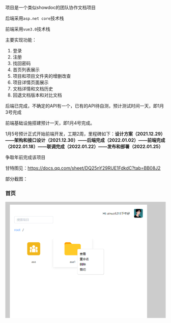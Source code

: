 项目是一个类似showdoc的团队协作文档项目

后端采用`asp.net core`技术栈

前端采用`vue3.0`技术栈

主要实现功能：

1. 登录
2. 注册
3. 找回密码
4. 首页列表展示
5. 项目和项目文件夹的增删改查
6. 项目详情页面展示
7. 文档详情和文档历史
8. 回退文档版本和对比文档

后端已完成，不确定的API有一个，已有的API待自测，预计测试时间一天，即1月3号完成

前端基础设施搭建预计一天，即1月4号完成。

1月5号预计正式开始前端开发，工期2周，里程碑如下：**设计方案（2021.12.29）——架构和接口设计（2021.12.30）——后端完成（2022.01.02）——前端完成（2022.01.18）——联调完成（2022.01.22）——发布和部署（2022.01.25）**

争取年前完成该项目



甘特图见：https://docs.qq.com/sheet/DQ25nY29RUE1FdkdC?tab=BB08J2



部分截图：

### 首页

![](assets/home.png)



